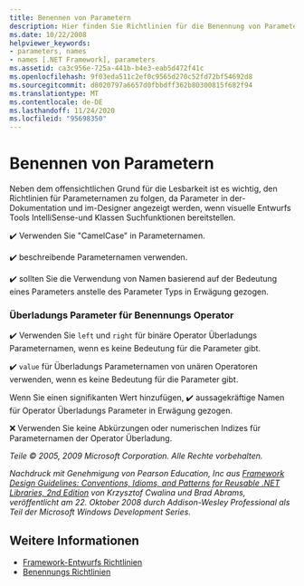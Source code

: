 ```yaml
---
title: Benennen von Parametern
description: Hier finden Sie Richtlinien für die Benennung von Parametern. Verwenden Sie beispielsweise beschreibende Parameternamen & Camel-Schreibweise, & Sie die Benennung basierend auf der Bedeutung anstelle des Typs in Erwägung gezogen.
ms.date: 10/22/2008
helpviewer_keywords:
- parameters, names
- names [.NET Framework], parameters
ms.assetid: ca3c956e-725a-441b-b4e3-eab5d472f41c
ms.openlocfilehash: 9f03eda511c2ef0c9565d270c52fd72bf54692d8
ms.sourcegitcommit: d8020797a6657d0fbbdff362b80300815f682f94
ms.translationtype: MT
ms.contentlocale: de-DE
ms.lasthandoff: 11/24/2020
ms.locfileid: "95698350"
---
```

# <a name="naming-parameters"></a>Benennen von Parametern

Neben dem offensichtlichen Grund für die Lesbarkeit ist es wichtig, den Richtlinien für Parameternamen zu folgen, da Parameter in der-Dokumentation und im-Designer angezeigt werden, wenn visuelle Entwurfs Tools IntelliSense-und Klassen Suchfunktionen bereitstellen.

 ✔️ Verwenden Sie "CamelCase" in Parameternamen.

 ✔️ beschreibende Parameternamen verwenden.

 ✔️ sollten Sie die Verwendung von Namen basierend auf der Bedeutung eines Parameters anstelle des Parameter Typs in Erwägung gezogen.

### <a name="naming-operator-overload-parameters"></a>Überladungs Parameter für Benennungs Operator

 ✔️ Verwenden Sie `left` und `right` für binäre Operator Überladungs Parameternamen, wenn es keine Bedeutung für die Parameter gibt.

 ✔️ `value` für Überladungs Parameternamen von unären Operatoren verwenden, wenn es keine Bedeutung für die Parameter gibt.

 Wenn Sie einen signifikanten Wert hinzufügen, ✔️ aussagekräftige Namen für Operator Überladungs Parameter in Erwägung gezogen.

 ❌ Verwenden Sie keine Abkürzungen oder numerischen Indizes für Parameternamen der Operator Überladung.

 *Teile © 2005, 2009 Microsoft Corporation. Alle Rechte vorbehalten.*

 *Nachdruck mit Genehmigung von Pearson Education, Inc aus [Framework Design Guidelines: Conventions, Idioms, and Patterns for Reusable .NET Libraries, 2nd Edition](https://www.informit.com/store/framework-design-guidelines-conventions-idioms-and-9780321545619) von Krzysztof Cwalina und Brad Abrams, veröffentlicht am 22. Oktober 2008 durch Addison-Wesley Professional als Teil der Microsoft Windows Development Series.*

## <a name="see-also"></a>Weitere Informationen

- [Framework-Entwurfs Richtlinien](index.md)
- [Benennungs Richtlinien](naming-guidelines.md)
